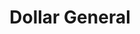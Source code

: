 ---
title: "Dollar General"
url: /brunswick/dollar-general-higginbotham-road/
shop: variety store
---